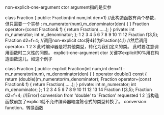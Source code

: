 non-explicit-one-argument ctor
argument指的是实参

class Fraction
{
public:
    Fraction(int num,int den=1)  //此构造函数有两个参数，但只需要一个实参
      : m_numerator(num),m_denominator(den)  {  }
    Fraction operator+(const Fraction& f)  {
        return Fraction(......);
    }
private:
    int m_numerator;
    int m_denominator;
};
1
2
3
4
5
6
7
8
9
10
11
12
Fraction f(3,5);
Fraction d2=f+4;  //调用non-explicit ctor将4转为Fraction(4,1)
                  //然后调用operator+
1
2
3
此时编译器是将其他类型，转化为我们定义的类。
此时要注意调用函数时二义性的问题。
explicit-one-argument ctor
关键字explicit90%用在构造函数这儿，如这个例子

class Fraction
{
public:
    explicit Fraction(int num,int den=1)
      : m_numerator(num), m_denominator(den)  {  }
    operator double() const  {
      return (double)(m_numerator/m_denominator);
    Fraction operator+(const Fraction& f)  {
      return Fraction(......);
    }
private:
    int m_numerator;
    int m_denominator;
};
1
2
3
4
5
6
7
8
9
10
11
12
13
14
Fraction f(3,5);
Fraction d2=f+4;  //[Error] conversion from 'double' to 'Fraction' requested
1
2
当构造函数前加了explicit就不允许编译器暗度陈仓式的类型转换了。
conversion function，转换函数

